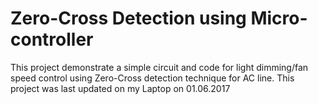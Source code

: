 # Zero-Cross Detection using Micro-controller 
This project demonstrate a simple circuit and code for light dimming/fan speed control using Zero-Cross detection technique for AC line. 
This project was last updated on my Laptop on 01.06.2017